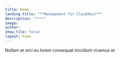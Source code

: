 ```yaml
---
title: Home
landing-title: "**Management for Cloud4est**"
description: "****"
image: 
author: 
show_tile: false
layout: home
---
```


Nullam et orci eu lorem consequat tincidunt vivamus et 

